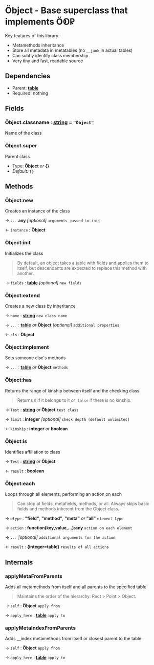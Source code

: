 # Öbject - Base superclass that implements Ö𑫁𐊯

Key features of this library:

- Metamethods inheritance
- Store all metadata in metatables (no `__junk` in actual tables)
- Can subtly identify class membership
- Very tiny and fast, readable source

## Dependencies

- Parent: **[table][]**
- Required: nothing

## Fields

### Öbject.classname : [string][] = `"Öbject"`

Name of the class

### Öbject.super

Parent class

- Type: **Öbject** _or_ **{}**
- _Default_: `{}`

## Methods

### Öbject:new

Creates an instance of the class

&rarr; `...` **any** *[optional]* `arguments passed to init`

&larr; `instance` : **Öbject**

### Öbject:init

Initializes the class

> By default, an object takes a table with fields and applies them to itself,
> but descendants are expected to replace this method with another.

&rarr; `fields` : **[table][]** *[optional]* `new fields`

### Öbject:extend

Creates a new class by inheritance

&rarr; `name` : **[string][]** `new class name`

&rarr; `...` : **[table][]** _or_ **Öbject** *[optional]* `additional properties`

&larr; `cls` : **Öbject**

### Öbject:implement

Sets someone else's methods

&rarr; `...` : **[table][]** _or_ **Öbject** `methods`

### Öbject:has

Returns the range of kinship between itself and the checking class

> Returns `0` if it belongs to it _or_` false` if there is no kinship.

&rarr; `Test` : **[string][]** _or_ **Öbject** `test class`

&rarr; `limit` : **integer** *[optional]* `check depth (default unlimited)`

&larr; `kinship` : **integer** _or_ **boolean**

### Öbject:is

Identifies affiliation to class

&rarr; `Test` : **[string][]** _or_ **Öbject**

&larr; `result` : **boolean**

### Öbject:each

Loops through all elements, performing an action on each

> Can stop at fields, metafields, methods, or all.
> Always skips basic fields and methods inherent from the Object class.

&rarr; `etype` : **"field"**_,_ **"method"**_,_ **"meta"** _or_ **"all"** `element type`

&rarr; `action` : **function(key,value,...):any** `action on each element`

&rarr; `...` *[optional]* `additional arguments for the action`

&larr; `result` : **{integer=table}** `results of all actions`

## Internals

### applyMetaFromParents

Adds all metamethods from itself and all parents to the specified table

> Maintains the order of the hierarchy: Rect > Point > Object.

&rarr; `self` : **Öbject** `apply from`

&rarr; `apply_here` : **[table][]** `apply to`

### applyMetaIndexFromParents

Adds __index metamethods from itself or closest parent to the table

&rarr; `self` : **Öbject** `apply from`

&rarr; `apply_here` : **[table][]** `apply to`

[string]: https://www.lua.org/manual/5.1/manual.html#5.4
[table]: https://www.lua.org/manual/5.1/manual.html#5.5
